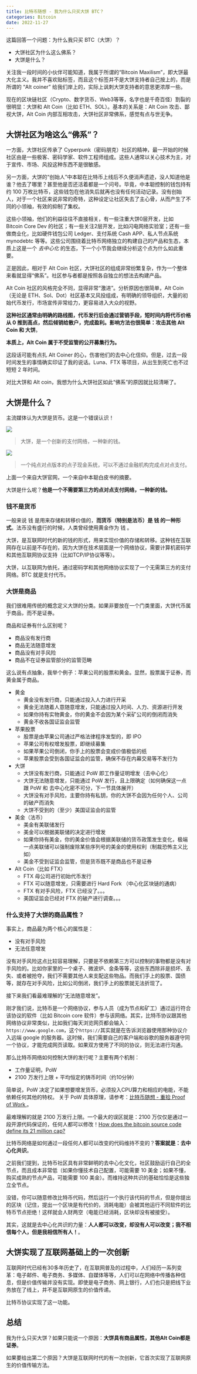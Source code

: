 ```yaml
---
title: 比特币随想 - 我为什么只买大饼 BTC？
categories: Bitcoin
date: 2022-11-27
---
```


这篇回答一个问题：为什么我只买 BTC（大饼）？

- 大饼社区为什么这么佛系？
- 大饼是什么？

关注我一段时间的小伙伴可能知道，我属于所谓的“Bitcoin Maxilism”，即大饼最大化主义。我并不喜欢贴标签，而且这个标签并不是大饼支持者自己按上的，而是所谓的 “Alt coiner” 给我们岸上的，实际上讽刺大饼支持者的意思更浓厚一些。

现在的区块链社区（Crypto、数字货币、Web3等等，名字也是千奇百怪）割裂的很明显：大饼和 Alt Coin（比如 ETH、SOL）。基本的关系是：Alt Coin 攻击、鄙视大饼，Alt Coin 内部互相攻击，大饼社区非常佛系，感觉有点与世无争。

## 大饼社区为啥这么“佛系”？

一方面，大饼社区传承了 Cyperpunk（密码朋克）社区的精神，最一开始的时候社区由是一些极客、密码学家、软件工程师组成。这些人通常以关心技术为主，对于宣传、市场、风投这种东西不是很敏感。

另一方面，大饼的“创始人”中本聪在比特币上线后不久便消声遗迹，没人知道他是谁？他去了哪里？甚至他是否还活着都是一个问号。毕竟，中本聪控制的钱包持有约 100 万枚比特币，这些钱包在他消失后就再也没有任何活动记录。没有创始人，对于一个社区来说非常的奇特，这种设定让社区失去了主心骨，从而产生了不同的小领袖，有效的抑制了集权。

这些小领袖，他们的利益往往不直接相关，有一些注重大饼0层开发，比如 Bitcoin Core Dev 的社区；有一些关注2层开发，比如闪电网络实验室；还有一些做商业化，比如硬件钱包公司 Ledger、支付系统 Cash APP、私人节点系统 mynodebtc 等等。这些公司围绕着比特币网络独立的构建自己的产品和生态，本质上这是一个 *去中心化* 的生态，下一个小节我会继续分析这个点为什么如此重要。

正是因此，相对于 Alt Coin 社区，大饼社区的组成非常纷繁复杂，作为一个整体来看就显得“佛系”。社区参与者都是按照各自独立的想法去构建产品。

Alt Coin 社区的风格完全不同，显得非常“激进”。分析原因也很简单，Alt Coin （无论是 ETH、Sol、Dot）社区基本又风投组成，有明确的领导组织，大量的初始代币发行，市场宣传非常给力，更容易进入大众的视野。

**这种社区通常由明确的路线图，代币发行后会通过营销手段，短时间内将代币价格从 0 推到高点，然后倾销给散户，完成盈利。影响方法也很简单：攻击其他 Alt Coin 和 大饼**。

**本质上，Alt Coin 属于不受监管的公开募集行为。**

这段话可能有点扎 Alt Coiner 的心，伤害他们的去中心化信仰。但是，过去一段时间发生的事情确实印证了我的说话。Luna、FTX 等项目，从出生到死亡也不过短短 2 年时间。

对比大饼和 Alt coin，我想为什么大饼社区如此“佛系”的原因就比较清晰了。

## 大饼是什么？

主流媒体认为大饼是货币。这是一个错误认识！

![](https://i.imgur.com/19If4zg.png)

> 大饼，是一个创新的支付网络，一种新的钱。

![](https://i.imgur.com/l5VdjZp.png)

> 一个纯点对点版本的点子现金系统，可以不通过金融机构完成点对点支付。

上面一个来自大饼官网，一个来自中本聪白皮书的摘要。

大饼是什么呢？**他是一个不需要第三方的点对点支付网络，一种新的钱。**

### 钱不是货币

一般来说 钱 是用来存储和转移价值的，**而货币（特别是法币）是 钱 的一种形式**。法币没有盛行的时候，人类曾经使用黄金作为 钱 。

大饼，是互联网时代的新的钱的形式，用来实现价值的存储和转移。这种钱在互联网存在以前是不存在的，因为大饼在技术层面是一个网络协议，需要计算机密码学和其他互联网协议支持（比如TCP/IP协议等等）。

大饼，以互联网为依托，通过密码学和其他网络协议实现了一个无需第三方的支付网络。BTC 就是支付代币。

### 大饼是商品

我们很难用传统的概念定义大饼的分类。如果非要放在一个门类里面，大饼代币属于商品，而不是证券。

商品和证券有什么区别呢？

- 商品没有发行商
- 商品无法随意增发
- 商品没有对手风险
- 商品不在证券监管部分的监管范畴

这么说有点抽象，我举个例子：苹果公司的股票和黄金。显然，股票属于证券，而黄金属于商品。

- 黄金
    - 黄金没有发行商，只能通过投入人力进行开采
    - 黄金无法随着人意随意增发，只能通过投入时间、人力、资源进行开发
    - 如果你持有实物黄金，你的黄金不会因为某个采矿公司的倒闭而消失
    - 黄金不收各国证监会监管
- 苹果股票
    - 股票是由苹果公司通过严格法律程序发型的，即 IPO
    - 苹果公司有权增发股票，即继续募集
    - 如果苹果公司倒闭，你手上的股票会变成价值极低的纸
    - 苹果股票会受到各国证监会的监管，确保不存在内幕交易等不发行为
- 大饼
    - 大饼没有发行商，只能通过 PoW 即工作量证明增发（去中心化）
    - 大饼无法随意增发，只能通过 PoW 发行，且上限确定（如何确保这一点跟 PoW 和 去中心化密不可分，下一节具体展开）
    - 大饼没有对手风险，主要你持有私钥，你的大饼不会因为任何个人、公司的破产而消失
    - 大饼不受到的（至少）美国证监会的监管
- 美金（法币）
    - 美金有美联储发行
    - 美金可以根据美联储的决定进行增发
    - 如果你持有美金，你的美金价值会根据美联储的货币政策发生变化，极端一点美联储可以强制废除某些序列号的美金的使用权利（制裁恐怖主义比如）
    - 美金不受到证监会监管，但是货币既不是商品也不是证券
- Alt Coin（比如 FTX）
    - FTX 母公司进行初始代币发行
    - FTX 可以随意增发，只需要进行 Hard Fork （中心化区块链的通病）
    - FTX 有对手风险，FTX 已经没了。。。
    - 美国证监会已经对 FTX 的破产进行调查。。。

### 什么支持了大饼的商品属性？

事实上，商品最为两个核心的属性是：

- 没有对手风险
- 无法任意增发

没有对手风险这点比较容易理解，只要是不依赖第三方可以控制的事物都是没有对手风险的。比如你家里的一个桌子、微波炉、金条等等，这些东西除非是损坏、丢失、或者被抢夺，我们不需要其他人来支配这些物品。而我们手上的股票、国债等，就存在对手风险，比如公司倒闭，我们手上的股票就无法折现了。

接下来我们看最难理解的“无法随意增发”。

刚才我们说，比特币是一个网络协议，参与人员（成为节点和矿工）通过运行符合该协议的软件（比如 Bitcoin core 软件）参与该网络。其实，比特币协议跟其他网络协议非常类似，比如我们每天浏览网页都会输入：`https://www.google.com`，这个`https://`其实就是在告诉浏览器使用那种协议介入远端 google 的服务器。这时候，我们需要自己的客户端和谷歌的服务器遵守同一个协议，才能完成网页读取。如果双方使用了不同的协议，则无法进行沟通。

那么比特币网络如何控制大饼的发行呢？主要有两个机制：

- 工作量证明，PoW
- 2100 万发行上限 + 平均恒定的铸币时间（约10分钟）

简单说，PoW 决定了如果想要增发货币，必须投入CPU算力和相应的电能，不能依赖任何其他的特权。
关于 PoW 具体原理，请参考：[比特币随想 - 重拾 Proof of Work
](https://zhuanlan.zhihu.com/p/524285606)。

最难理解的就是 2100 万发行上限。一个最大的误区就是：2100 万仅仅是通过一段开源代码保证的，任何人都可以修改！[How does the bitcoin source code define its 21 million cap?](https://unchained.com/blog/bitcoin-source-code-21-million/)

比特币网络是如何通过一段任何人都可以改变的代码维持不变的？**答案就是：去中心化共识**。

之前我们提到，比特币社区具有非常鲜明的去中心化文化，社区鼓励运行自己的全节点，而且成本非常低（如果你懂技术自己配置，可能需要 10 美金；如果不懂，购买成熟的节点产品，可能需要 100 美金）。而维持这种共识的基础恰恰是这些独立全节点。

没错，你可以随意修改比特币代码，然后运行一个执行该代码的节点，但是你提出的区块（记住，提出一个区块是有代价的，消耗电能）会被其他运行不同软件的比特币节点拒绝！这样就会人财两空（电能已经消耗，区块却没有被接受）。

其实，这就是去中心化共识的力量：**人人都可以改变，却没有人可以改变；我不相信每个人，但是我相信所有人！**。

## 大饼实现了互联网基础上的一次创新

互联网时代已经有30多年历史了，在互联网普及的过程中，人们经历一系列变革：电子邮件、电子商务、多媒体、自媒体等等，人们可以在网络中传播各种信息，但是价值传输并没有实现。即使是电子商务、网上银行，人们也只是把线下业务放在了线上，并不是互联网原生的价值传递。

比特币协议实现了这一功能。

## 总结

我为什么只买大饼？如果只能说一个原因：**大饼具有商品属性，其他Alt Coin都是证券**。

如果要给出第二个原因？大饼是互联网时代的有一次创新，它首次实现了互联网原生的价值传输方法。
